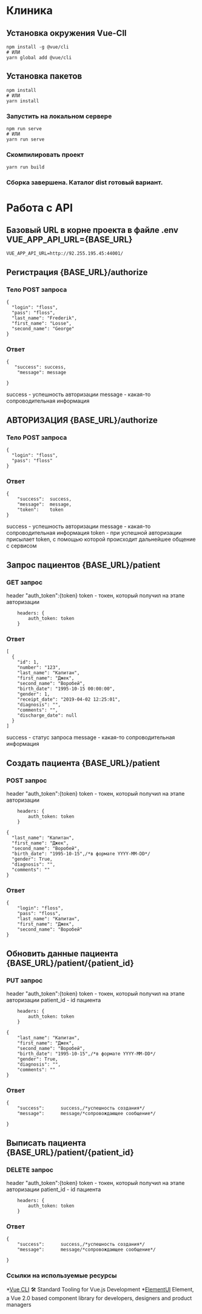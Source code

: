 # Клиника

## Установка окружения Vue-ClI
```
npm install -g @vue/cli
# ИЛИ
yarn global add @vue/cli
```
## Установка пакетов
```
npm install
# ИЛИ
yarn install
```

### Запустить на локальном сервере
```
npm run serve
# ИЛИ
yarn run serve
```

### Скомпилировать проект
```
yarn run build
```

### Сборка завершена. Каталог dist готовый вариант.



# Работа с API

## Базовый URL в корне проекта в файле .env VUE_APP_API_URL={BASE_URL}

```
VUE_APP_API_URL=http://92.255.195.45:44001/
```

## Регистрация {BASE_URL}/authorize


### Тело POST запроса

```
{
  "login": "floss",
  "pass": "floss",
  "last_name": "Frederik",
  "first_name": "Losse",
  "second_name": "George"
}
```

### Ответ
```
{
   "success": success,
    "message": message

}
```
success - успешность авторизации
message - какая-то сопроводительная информация

## АВТОРИЗАЦИЯ {BASE_URL}/authorize

### Тело POST запроса 

```
{
  "login": "floss",
  "pass": "floss"
}
```

### Ответ
```
{
    "success":  success,
    "message":  message,
    "token":    token
}
```
success - успешность авторизации
message - какая-то сопроводительная информация
token - при успешной авторизации присылает token, с помощью которой происходит дальнейшее общение с сервисом

## Запрос пациентов {BASE_URL}/patient

### GET запрос 

header "auth_token":{token}
token -  токен, который получил на этапе авторизации

```
    headers: {
        auth_token: token
    }
```
### Ответ
```
[
  {
    "id": 1,
    "number": "123",
    "last_name": "Капитан",
    "first_name": "Джек",
    "second_name": "Воробей",
    "birth_date": "1995-10-15 00:00:00",
    "gender": 1,
    "receipt_date": "2019-04-02 12:25:01",
    "diagnosis": "",
    "comments": "",
    "discharge_date": null
  }
]
```
success - статус запроса
message - какая-то сопроводительная информация


## Создать пациента {BASE_URL}/patient

### POST запрос 

header "auth_token":{token}
token -  токен, который получил на этапе авторизации

```
    headers: {
        auth_token: token
    }
```

```
{
  "last_name": "Капитан",
  "first_name": "Джек",
  "second_name": "Воробей",
  "birth_date": "1995-10-15",/*в формате YYYY-MM-DD*/
  "gender": True,
  "diagnosis": "",
  "comments": ""
}
```

### Ответ
```
{
    "login": "floss",
    "pass": "floss",
    "last_name": "Капитан",
    "first_name": "Джек",
    "second_name": "Воробей"
}

```


## Обновить данные пациента {BASE_URL}/patient/{patient_id}

### PUT запрос 

header "auth_token":{token}
token -  токен, который получил на этапе авторизации
patient_id - id пациента


```
    headers: {
        auth_token: token
    }
```

```
{
    "last_name": "Капитан",
    "first_name": "Джек",
    "second_name": "Воробей",
    "birth_date": "1995-10-15",/*в формате YYYY-MM-DD*/
    "gender": True,
    "diagnosis": "",
    "comments": ""
}
```

### Ответ
```
{
    "success":      success,/*успешность создания*/
    "message":      message/*сопровождающее сообщение*/

}
```


## Выписать пациента {BASE_URL}/patient/{patient_id}

### DELETE запрос 

header "auth_token":{token}
token -  токен, который получил на этапе авторизации
patient_id - id пациента


```
    headers: {
        auth_token: token
    }
```

### Ответ
```
{
    "success":      success,/*успешность создания*/
    "message":      message/*сопровождающее сообщение*/

}
```

### Ссылки на используемые ресурсы
*[Vue CLI](https://cli.vuejs.org/) 🛠️ Standard Tooling for Vue.js Development
*[ElementUI](https://element.eleme.io/#/en-US) Element, a Vue 2.0 based component library for developers, designers and product managers
